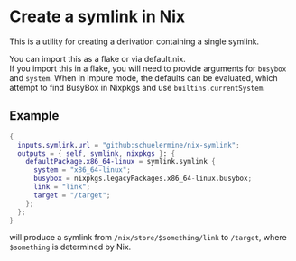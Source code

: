# Create a symlink in Nix

This is a utility for creating a derivation containing a single symlink.

You can import this as a flake or via default.nix.  
If you import this in a flake, you will need to provide arguments for `busybox` and `system`.   When in impure mode, the defaults can be evaluated, which attempt to find BusyBox in Nixpkgs and use `builtins.currentSystem`.

## Example

```nix
{
  inputs.symlink.url = "github:schuelermine/nix-symlink";
  outputs = { self, symlink, nixpkgs }: {
    defaultPackage.x86_64-linux = symlink.symlink {
      system = "x86_64-linux";
      busybox = nixpkgs.legacyPackages.x86_64-linux.busybox;
      link = "link";
      target = "/target";
    };
  };
}
```

will produce a symlink from `/nix/store/$something/link` to `/target`, where `$something` is determined by Nix.